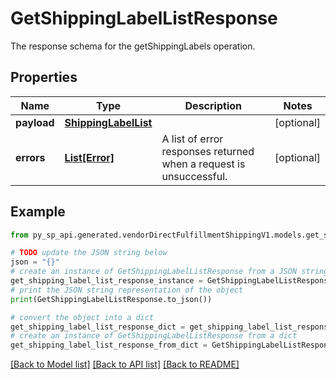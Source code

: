 # GetShippingLabelListResponse

The response schema for the getShippingLabels operation.

## Properties

Name | Type | Description | Notes
------------ | ------------- | ------------- | -------------
**payload** | [**ShippingLabelList**](ShippingLabelList.md) |  | [optional] 
**errors** | [**List[Error]**](Error.md) | A list of error responses returned when a request is unsuccessful. | [optional] 

## Example

```python
from py_sp_api.generated.vendorDirectFulfillmentShippingV1.models.get_shipping_label_list_response import GetShippingLabelListResponse

# TODO update the JSON string below
json = "{}"
# create an instance of GetShippingLabelListResponse from a JSON string
get_shipping_label_list_response_instance = GetShippingLabelListResponse.from_json(json)
# print the JSON string representation of the object
print(GetShippingLabelListResponse.to_json())

# convert the object into a dict
get_shipping_label_list_response_dict = get_shipping_label_list_response_instance.to_dict()
# create an instance of GetShippingLabelListResponse from a dict
get_shipping_label_list_response_from_dict = GetShippingLabelListResponse.from_dict(get_shipping_label_list_response_dict)
```
[[Back to Model list]](../README.md#documentation-for-models) [[Back to API list]](../README.md#documentation-for-api-endpoints) [[Back to README]](../README.md)


